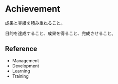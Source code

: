 # Achievement

成果と実績を積み重ねること。

目的を達成すること、成果を得ること、完成させること。

## Reference

- Management
- Development
- Learning
- Training
